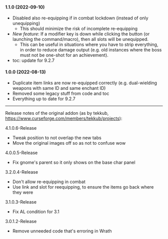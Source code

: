#### 1.1.0 (2022-09-10)
- Disabled also re-equipping if in combat lockdown (instead of only unequipping)
  - This should minimize the risk of incomplete re-equipping
- _New feature_: If a modifier key is down while clicking the button (or launching the command/macro), then all slots will be unequipped.
  - This can be useful in situations where you have to strip everything, in order to reduce damage output (e.g. old instances where the boss must not be one-shot for an achievement).
- toc: update for 9.2.7

#### 1.0.0 (2022-08-13)
- Duplicate item links are now re-equipped correctly (e.g. dual-wielding weapons with same ID and same enchant ID)
- Removed some legacy stuff from code and toc
- Everything up to date for 9.2.7

***
Release notes of the original addon (as by tekkub, https://www.curseforge.com/members/tekkub/projects):

4.1.0.6-Release
 - Tweak position to not overlap the new tabs
 - Move the original images off so as not to confuse wow

4.0.0.5-Release
 - Fix gnome's parent so it only shows on the base char panel

3.2.0.4-Release
 - Don't allow re-equipping in combat
 - Use link and slot for reequipping, to ensure the items go back where they were

3.1.0.3-Release
 - Fix AL condition for 3.1

3.0.1.2-Release
 - Remove unneeded code that's erroring in Wrath

